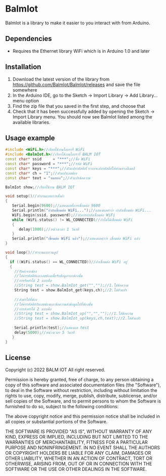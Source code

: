# BalmIot

BalmIot is a library to make it easier to you interact with from Arduino.

## Dependencies

- Requires the Ethernet library WiFi which is in Arduino 1.0 and later

## Installation

1. Download the latest version of the library from https://github.com/BalmIot/BalmIot/releases and save the file somewhere
1. In the Arduino IDE, go to the Sketch -> Import Library -> Add Library... menu option
1. Find the zip file that you saved in the first step, and choose that
1. Check that it has been successfully added by opening the Sketch -> Import Library menu.  You should now see BalmIot listed among the available libraries.

## Usage example

```c++
#include <WiFi.h>//เรียกใช้งานไลบรารี่ WiFi
#include <BalmIot.h>//เรียกใช้งานไลบรารี่ BALM IOT
const char* ssid     = "***";//ชื่อ WiFi
const char* password = "***";//รหัส WiFi
const char* keys = "***";//ตัวแปรรหัสคีย์(ระบบจะส่งรหัสคีย์ให้ท่านทางอีเมล)
const char* ch = "1";//ตัวแปรเลขช่อง
const char* text = "ทดสอบ";//ตัวแปรข้อความ

BalmIot show;//เรียกใช้งาน BALM IOT

void setup()//ทำงานแบบการตั้งค่า
{
   Serial.begin(9600);//แสดงผลที่การเชื่อมต่อ 9600
   Serial.println("กำลังเชื่อมต่อ WiFi...");//แสดงผลคำว่า กำลังเชื่อมต่อ WiFi...
   WiFi.begin(ssid, password);//ทำการกำลังเชื่อมต่อ WiFi
   while (WiFi.status() != WL_CONNECTED)//ถ้าไม่ได้เชื่อมต่อ WiFi
   {
      delay(1000);//หน่วงเวลา 1 วินาที
   }
   Serial.println("เชื่อมต่อ WiFi แล้ว");//แสดงผลคำว่า เชื่อมต่อ WiFi แล้ว
}

void loop()//ทำงานแบบวนลูป
{
  if ((WiFi.status() == WL_CONNECTED))//ถ้าเชื่อมต่อ WiFi อยู่
  {
    //รับค่าจากช่อง
    //ใส่ค่ารหัสคีย์และเลขช่องเพื่อรับข้อมูลจากช่องนั้น
    //การรับทำได้ 2 แบบคือ
    //String test = show.BalmIot_get("","");//1.ใส่ข้อความ
    String test = show.BalmIot_get(keys,ch);//2.ใส่ตัวแปร
    
    //ส่งค่าไปที่ช่อง
    //ใส่ค่ารหัสคีย์กับเลขช่องและข้อความส่งข้อมูลไปที่ช่องนั้น
    //การส่งทำได้ 2 แบบคือ
    //String test = show.BalmIot_up("","","");//1.ใส่ข้อความ
    //String test = show.BalmIot_up(keys,ch,text);//2.ใส่ตัวแปร
    
    Serial.println(test);//แสดงผล test
    delay(5000);//หน่วงเวลา 5 วินาที
   }
}
```
## License

Copyright (c) 2022 BALM IOT All right reserved.

Permission is hereby granted, free of charge, to any person obtaining a copy of this software and associated documentation files (the "Software"), to deal in the Software without restriction, including without limitation the rights to use, copy, modify, merge, publish, distribute, sublicense, and/or sell copies of the Software, and to permit persons to whom the Software is furnished to do so, subject to the following conditions:

The above copyright notice and this permission notice shall be included in all copies or substantial portions of the Software.

THE SOFTWARE IS PROVIDED "AS IS", WITHOUT WARRANTY OF ANY KIND, EXPRESS OR IMPLIED, INCLUDING BUT NOT LIMITED TO THE WARRANTIES OF MERCHANTABILITY, FITNESS FOR A PARTICULAR PURPOSE AND NONINFRINGEMENT. IN NO EVENT SHALL THE AUTHORS OR COPYRIGHT HOLDERS BE LIABLE FOR ANY CLAIM, DAMAGES OR OTHER LIABILITY, WHETHER IN AN ACTION OF CONTRACT, TORT OR OTHERWISE, ARISING FROM, OUT OF OR IN CONNECTION WITH THE SOFTWARE OR THE USE OR OTHER DEALINGS IN THE SOFTWARE.
